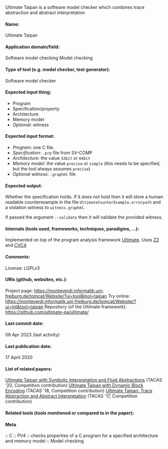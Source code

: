 Ultimate Taipan is a software model checker which combines trace abstraction and abstract interpretation

#### Name:
Ultimate Taipan

#### Application domain/field:
Software model checking
Model checking

#### Type of tool (e.g. model checker, test generator):
Software model checker

#### Expected input thing:
- Program
- Specification/property 
- Architecture
- Memory model
- *Optional*: witness

#### Expected input format:
- *Program*: one C file.
- *Specification*: `.prp` file from SV-COMP
- *Architecture*: the value `32bit` or `64bit`
- *Memory model*: the value `precise` or `simple` (this needs to be specified, but the tool always assumes `precise`)
- *Optional witness*: `.graphml` file

#### Expected output:
Whether the specification holds. If it does not hold then it will store a human readable counterexample in the file `UltimateCounterExample.errorpath` and a violation witness to `witness.graphml`.

If passed the argument `--validate` then it will validate the provided witness.

#### Internals (tools used, frameworks, techniques, paradigms, ...):
Implemented on top of the program analysis framework [Ultimate](https://doi.org/10.1007/978-3-662-54580-5_31). 
Uses [Z3](../Solvers/SMT/Z3.md) and [CVC4](../Solvers/SMT/CVC4.md)

#### Comments:
License: LGPLv3

#### URIs (github, websites, etc.):
Project page: https://monteverdi.informatik.uni-freiburg.de/tomcat/Website/?ui=tool&tool=taipan
Try online: https://monteverdi.informatik.uni-freiburg.de/tomcat/Website/?ui=int&tool=taipan
Repository (of the Ultimate framework): https://github.com/ultimate-pa/ultimate/

#### Last commit date:
09 Apr 2023 (last activity)

#### Last publication date:
17 April 2020

#### List of related papers:
[Ultimate Taipan with Symbolic Interpretation and Fluid Abstractions](https://doi.org/10.1007/978-3-030-45237-7_32) (TACAS '20, Competition contribution)
[Ultimate Taipan with Dynamic Block Encoding](https://doi.org/10.1007/978-3-319-89963-3_31) (TACAS '18, Competition contribution)
[Ultimate Taipan: Trace Abstraction and Abstract Interpretation](https://doi.org/10.1007/978-3-662-54580-5_31) (TACAS '17, Competition contribution)

#### Related tools (tools mentioned or compared to in the paper):

#### Meta
:: C
:: PV4 :: checks properties of a C program for a specified architecture and memory model
:: Model checking
